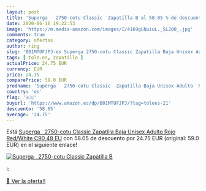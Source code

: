 ```yaml
---
layout: post
title: 'Superga   2750-cotu Classic  Zapatilla B al 58.05 % de descuento'
date: 2020-06-16 19:22:53
image: 'https://m.media-amazon.com/images/I/4169gLNuiuL._SL200_.jpg'
comments: true
category: ofertas
author: ring
slug: 'B01MTOFJPJ-es Superga 2750-cotu Classic Zapatilla Baja Unisex Adulto...'
tags: [ tole.es, zapatilla ]
actualPrice: 24.75 EUR
currency: EUR
price: 24.75
comparePrice: 59.0 EUR
prodname: 'Superga   2750-cotu Classic  Zapatilla Baja Unisex Adulto  Rojo  Red/White C90   48 EU'
country: 'es'
flag: '🇪🇸'
buyurl: 'https://www.amazon.es/dp/B01MTOFJPJ/?tag=tolees-21'
descuento: '58.05'
average: '24.75'
---
```


Está [Superga   2750-cotu Classic  Zapatilla Baja Unisex Adulto  Rojo  Red/White C90   48 EU](https://www.amazon.es/dp/B01MTOFJPJ/?tag=tolees-21) con 58.05 de descuento por 24.75 EUR (original: 59.0 EUR) en el siguiente enlace!

[![Superga   2750-cotu Classic  Zapatilla B](https://m.media-amazon.com/images/I/4169gLNuiuL._SL200_.jpg)](https://www.amazon.es/dp/B01MTOFJPJ/?tag=tolees-21)

ℹ️:


[🛒 Ver la oferta!!](https://www.amazon.es/dp/B01MTOFJPJ/?tag=tolees-21)
